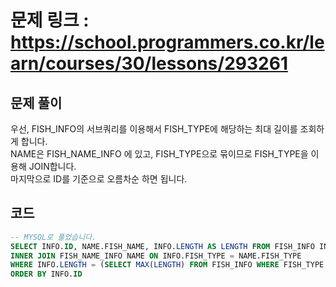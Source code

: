 # 문제 링크 : https://school.programmers.co.kr/learn/courses/30/lessons/293261

## 문제 풀이 
우선, FISH_INFO의 서브쿼리를 이용해서 FISH_TYPE에 해당하는 최대 길이를 조회하게 합니다.<br/>
NAME은 FISH_NAME_INFO 에 있고, FISH_TYPE으로 묶이므로 FISH_TYPE을 이용해 JOIN합니다.<br/>
마지막으로 ID를 기준으로 오름차순 하면 됩니다.


## 코드
```sql
-- MYSQL로 풀었습니다.
SELECT INFO.ID, NAME.FISH_NAME, INFO.LENGTH AS LENGTH FROM FISH_INFO INFO
INNER JOIN FISH_NAME_INFO NAME ON INFO.FISH_TYPE = NAME.FISH_TYPE
WHERE INFO.LENGTH = (SELECT MAX(LENGTH) FROM FISH_INFO WHERE FISH_TYPE = INFO.FISH_TYPE)
ORDER BY INFO.ID
```